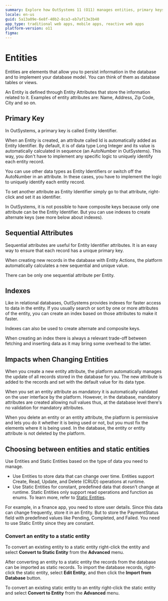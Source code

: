 ```yaml
---
summary: Explore how OutSystems 11 (O11) manages entities, primary keys, indexes, and entity modifications for efficient database modeling and data persistence.
locale: en-us
guid: 5a13a09e-6e8f-40b2-8ca3-eb7af13e3b40
app_type: traditional web apps, mobile apps, reactive web apps
platform-version: o11
figma:
---
```


# Entities

Entities are elements that allow you to persist information in the database and to implement your database model. You can think of them as database tables or views. 

An Entity is defined through Entity Attributes that store the information related to it. Examples of entity attributes are: Name, Address, Zip Code, City and so on.

## Primary Key

In OutSystems, a primary key is called Entity Identifier.

When an Entity is created, an attribute called Id is automatically added as Entity Identifier. By default, it is of data type Long Integer and its value is automatically calculated in sequence (an AutoNumber in OutSystems). This way, you don't have to implement any specific logic to uniquely identify each entity record. 

You can use other data types as Entity Identifiers or switch off the AutoNumber in an attribute. In these cases, you have to implement the logic to uniquely identify each entity record.

To set another attribute as Entity Identifier simply go to that attribute, right-click and set it as identifier.

In OutSystems, it is not possible to have composite keys because only one attribute can be the Entity Identifier. But you can use indexes to create alternate keys (see more below about indexes).

## Sequential Attributes

Sequential attributes are useful for Entity Identifier attributes. It is an easy way to ensure that each record has a unique primary key. 

When creating new records in the database with Entity Actions, the platform automatically calculates a new sequential and unique value. 

There can be only one sequential attribute per Entity.

## Indexes

Like in relational databases, OutSystems provides indexes for faster access to data in the entity. If you usually search or sort by one or more attributes of the entity, you can create an index based on those attributes to make it faster.

Indexes can also be used to create alternate and composite keys. 

When creating an index there is always a relevant trade-off between fetching and inserting data as it may bring some overhead to the latter.

## Impacts when Changing Entities

When you create a new entity attribute, the platform automatically manages the update of all records stored in the database for you. The new attribute is added to the records and set with the default value for its data type.

When you set an entity attribute as mandatory it is automatically validated on the user interface by the platform. However, in the database, mandatory attributes are created allowing null values thus, at the database level there's no validation for mandatory attributes.

When you delete an entity or an entity attribute, the platform is permissive and lets you do it whether it is being used or not, but you must fix the elements where it is being used. In the database, the entity or entity attribute is not deleted by the platform.

## Choosing between entities and static entities

Use Entities and Static Entities based on the type of data you need to manage.

* Use Entities to store data that can change over time. Entities support Create, Read, Update, and Delete (CRUD) operations at runtime.
* Use Static Entities for constant, predefined data that doesn't change at runtime. Static Entities only support read operations and function as enums. To learn more, refer to [Static Entities](entity-static.md).

For example, in a finance app, you need to store user details. Since this data can change frequently, store it in an Entity. But to store the PaymentStatus field with predefined values like Pending, Completed, and Failed. You need to use Static Entity since they are constant.

### Convert an entity to a static entity

To convert an existing entity to a static entity right-click the entity and select **Convert to Static Entity** from the **Advanced** menu.

After converting an entity to a static entity the records from the database can be imported as static records. To import the database records, right-click the static entity, select **Edit Entity**, and then click the **Import from Database** button.

<div class="info" markdown="1">

To convert an existing static entity to an entity right-click the static entity and select **Convert to Entity** from the **Advanced** menu.

</div>
